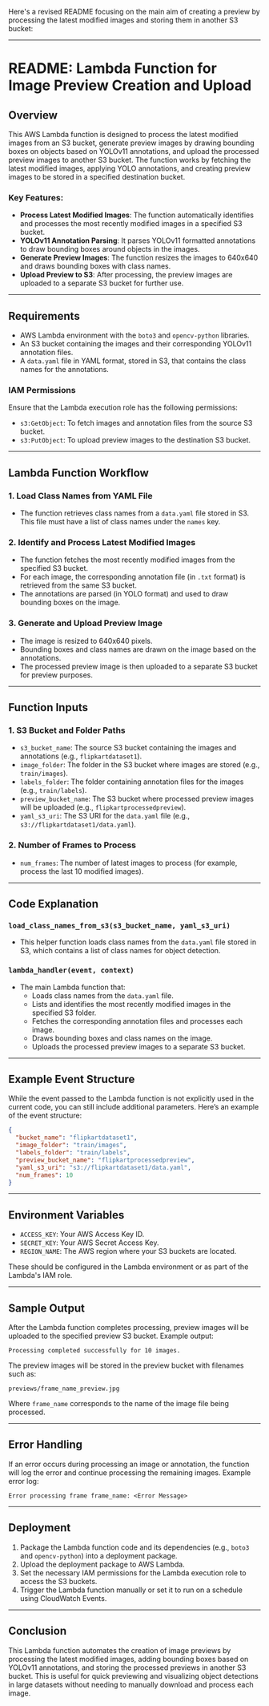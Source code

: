 Here's a revised README focusing on the main aim of creating a preview by processing the latest modified images and storing them in another S3 bucket:

---

# README: Lambda Function for Image Preview Creation and Upload

## Overview

This AWS Lambda function is designed to process the latest modified images from an S3 bucket, generate preview images by drawing bounding boxes on objects based on YOLOv11 annotations, and upload the processed preview images to another S3 bucket. The function works by fetching the latest modified images, applying YOLO annotations, and creating preview images to be stored in a specified destination bucket.

### Key Features:
- **Process Latest Modified Images**: The function automatically identifies and processes the most recently modified images in a specified S3 bucket.
- **YOLOv11 Annotation Parsing**: It parses YOLOv11 formatted annotations to draw bounding boxes around objects in the images.
- **Generate Preview Images**: The function resizes the images to 640x640 and draws bounding boxes with class names.
- **Upload Preview to S3**: After processing, the preview images are uploaded to a separate S3 bucket for further use.

---

## Requirements

- AWS Lambda environment with the `boto3` and `opencv-python` libraries.
- An S3 bucket containing the images and their corresponding YOLOv11 annotation files.
- A `data.yaml` file in YAML format, stored in S3, that contains the class names for the annotations.

### IAM Permissions

Ensure that the Lambda execution role has the following permissions:

- `s3:GetObject`: To fetch images and annotation files from the source S3 bucket.
- `s3:PutObject`: To upload preview images to the destination S3 bucket.

---

## Lambda Function Workflow

### 1. **Load Class Names from YAML File**
   - The function retrieves class names from a `data.yaml` file stored in S3. This file must have a list of class names under the `names` key.

### 2. **Identify and Process Latest Modified Images**
   - The function fetches the most recently modified images from the specified S3 bucket.
   - For each image, the corresponding annotation file (in `.txt` format) is retrieved from the same S3 bucket.
   - The annotations are parsed (in YOLO format) and used to draw bounding boxes on the image.

### 3. **Generate and Upload Preview Image**
   - The image is resized to 640x640 pixels.
   - Bounding boxes and class names are drawn on the image based on the annotations.
   - The processed preview image is then uploaded to a separate S3 bucket for preview purposes.

---

## Function Inputs

### 1. **S3 Bucket and Folder Paths**
   - `s3_bucket_name`: The source S3 bucket containing the images and annotations (e.g., `flipkartdataset1`).
   - `image_folder`: The folder in the S3 bucket where images are stored (e.g., `train/images`).
   - `labels_folder`: The folder containing annotation files for the images (e.g., `train/labels`).
   - `preview_bucket_name`: The S3 bucket where processed preview images will be uploaded (e.g., `flipkartprocessedpreview`).
   - `yaml_s3_uri`: The S3 URI for the `data.yaml` file (e.g., `s3://flipkartdataset1/data.yaml`).

### 2. **Number of Frames to Process**
   - `num_frames`: The number of latest images to process (for example, process the last 10 modified images).

---

## Code Explanation

### `load_class_names_from_s3(s3_bucket_name, yaml_s3_uri)`
   - This helper function loads class names from the `data.yaml` file stored in S3, which contains a list of class names for object detection.

### `lambda_handler(event, context)`
   - The main Lambda function that:
     - Loads class names from the `data.yaml` file.
     - Lists and identifies the most recently modified images in the specified S3 folder.
     - Fetches the corresponding annotation files and processes each image.
     - Draws bounding boxes and class names on the image.
     - Uploads the processed preview images to a separate S3 bucket.

---

## Example Event Structure

While the event passed to the Lambda function is not explicitly used in the current code, you can still include additional parameters. Here’s an example of the event structure:

```json
{
  "bucket_name": "flipkartdataset1",
  "image_folder": "train/images",
  "labels_folder": "train/labels",
  "preview_bucket_name": "flipkartprocessedpreview",
  "yaml_s3_uri": "s3://flipkartdataset1/data.yaml",
  "num_frames": 10
}
```

---

## Environment Variables

- `ACCESS_KEY`: Your AWS Access Key ID.
- `SECRET_KEY`: Your AWS Secret Access Key.
- `REGION_NAME`: The AWS region where your S3 buckets are located.

These should be configured in the Lambda environment or as part of the Lambda's IAM role.

---

## Sample Output

After the Lambda function completes processing, preview images will be uploaded to the specified preview S3 bucket. Example output:

```
Processing completed successfully for 10 images.
```

The preview images will be stored in the preview bucket with filenames such as:

```
previews/frame_name_preview.jpg
```

Where `frame_name` corresponds to the name of the image file being processed.

---

## Error Handling

If an error occurs during processing an image or annotation, the function will log the error and continue processing the remaining images. Example error log:

```
Error processing frame frame_name: <Error Message>
```

---

## Deployment

1. Package the Lambda function code and its dependencies (e.g., `boto3` and `opencv-python`) into a deployment package.
2. Upload the deployment package to AWS Lambda.
3. Set the necessary IAM permissions for the Lambda execution role to access the S3 buckets.
4. Trigger the Lambda function manually or set it to run on a schedule using CloudWatch Events.

---

## Conclusion

This Lambda function automates the creation of image previews by processing the latest modified images, adding bounding boxes based on YOLOv11 annotations, and storing the processed previews in another S3 bucket. This is useful for quick previewing and visualizing object detections in large datasets without needing to manually download and process each image.